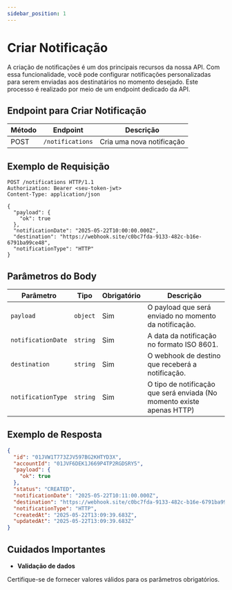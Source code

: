 ```yaml
---
sidebar_position: 1
---
```


# Criar Notificação

A criação de notificações é um dos principais recursos da nossa API. Com essa funcionalidade, você pode configurar notificações personalizadas para serem enviadas aos destinatários no momento desejado. Este processo é realizado por meio de um endpoint dedicado da API.

## Endpoint para Criar Notificação

| Método | Endpoint         | Descrição                 |
| ------ | ---------------- | ------------------------- |
| POST   | `/notifications` | Cria uma nova notificação |

## Exemplo de Requisição

```http
POST /notifications HTTP/1.1
Authorization: Bearer <seu-token-jwt>
Content-Type: application/json

{
  "payload": {
    "ok": true
  },
  "notificationDate": "2025-05-22T10:00:00.000Z",
  "destination": "https://webhook.site/c0bc7fda-9133-482c-b16e-6791ba99ce48",
  "notificationType": "HTTP"
}
```

## Parâmetros do Body

| Parâmetro          | Tipo     | Obrigatório | Descrição                                                              |
| ------------------ | -------- | ----------- | ---------------------------------------------------------------------- |
| `payload`          | `object` | Sim         | O payload que será enviado no momento da notificação.                  |
| `notificationDate` | `string` | Sim         | A data da notificação no formato ISO 8601.                             |
| `destination`      | `string` | Sim         | O webhook de destino que receberá a notificação.                       |
| `notificationType` | `string` | Sim         | O tipo de notificação que será enviada (No momento existe apenas HTTP) |

## Exemplo de Resposta

```json
{
  "id": "01JVW1T773ZJV597BG2KHTYD3X",
  "accountId": "01JVF6DEK1J669P4TP2RGDSRY5",
  "payload": {
    "ok": true
  },
  "status": "CREATED",
  "notificationDate": "2025-05-22T10:11:00.000Z",
  "destination": "https://webhook.site/c0bc7fda-9133-482c-b16e-6791ba99ce48",
  "notificationType": "HTTP",
  "createdAt": "2025-05-22T13:09:39.683Z",
  "updatedAt": "2025-05-22T13:09:39.683Z"
}
```

## Cuidados Importantes

- **Validação de dados**

Certifique-se de fornecer valores válidos para os parâmetros obrigatórios.